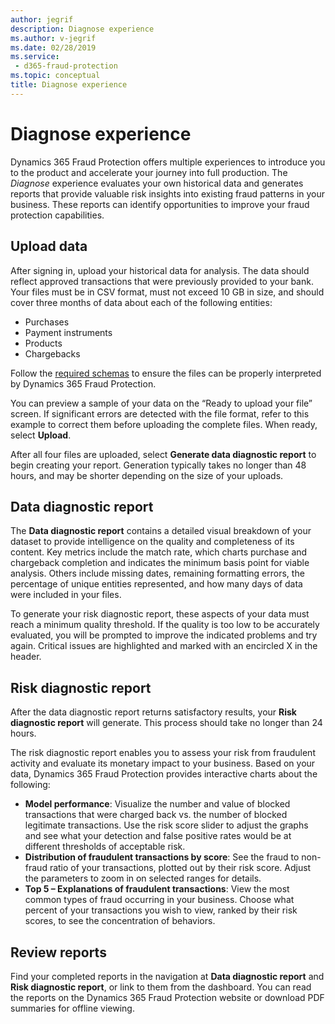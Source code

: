 ```yaml
---
author: jegrif
description: Diagnose experience
ms.author: v-jegrif
ms.date: 02/28/2019
ms.service:
 - d365-fraud-protection
ms.topic: conceptual
title: Diagnose experience
---
```



# Diagnose experience

Dynamics 365 Fraud Protection offers multiple experiences to introduce you to the product and accelerate your journey into full production. The *Diagnose* experience evaluates your own historical data and generates reports that provide valuable risk insights into existing fraud patterns in your business. These reports can identify opportunities to improve your fraud protection capabilities.

## Upload data

After signing in, upload your historical data for analysis. The data should reflect approved transactions that were previously provided to your bank. Your files must be in CSV format, must not exceed 10 GB in size, and should cover three months of data about each of the following entities:

- Purchases 
- Payment instruments 
- Products 
- Chargebacks 

Follow the [required schemas](schema.md) to ensure the files can be properly interpreted by Dynamics 365 Fraud Protection.

You can preview a sample of your data on the “Ready to upload your file” screen. If significant errors are detected with the file format, refer to this example to correct them before uploading the complete files. When ready, select **Upload**.

After all four files are uploaded, select **Generate data diagnostic report** to begin creating your report. Generation typically takes no longer than 48 hours, and may be shorter depending on the size of your uploads.

## Data diagnostic report

The **Data diagnostic report** contains a detailed visual breakdown of your dataset to provide intelligence on the quality and completeness of its content. Key metrics include the match rate, which charts purchase and chargeback completion and indicates the minimum basis point for viable analysis. Others include missing dates, remaining formatting errors, the percentage of unique entities represented, and how many days of data were included in your files.

To generate your risk diagnostic report, these aspects of your data must reach a minimum quality threshold. If the quality is too low to be accurately evaluated, you will be prompted to improve the indicated problems and try again. Critical issues are highlighted and marked with an encircled X in the header.

## Risk diagnostic report
After the data diagnostic report returns satisfactory results, your **Risk diagnostic report** will generate. This process should take no longer than 24 hours.

The risk diagnostic report enables you to assess your risk from fraudulent activity and evaluate its monetary impact to your business. Based on your data, Dynamics 365 Fraud Protection provides interactive charts about the following:

- **Model performance**: Visualize the number and value of blocked transactions that were charged back vs. the number of blocked legitimate transactions. Use the risk score slider to adjust the graphs and see what your detection and false positive rates would be at different thresholds of acceptable risk.
- **Distribution of fraudulent transactions by score**: See the fraud to non-fraud ratio of your transactions, plotted out by their risk score. Adjust the parameters to zoom in on selected ranges for details.
- **Top 5 – Explanations of fraudulent transactions**: View the most common types of fraud occurring in your business. Choose what percent of your transactions you wish to view, ranked by their risk scores, to see the concentration of behaviors.

## Review reports 
Find your completed reports in the navigation at **Data diagnostic report** and **Risk diagnostic report**, or link to them from the dashboard. You can read the reports on the Dynamics 365 Fraud Protection website or download PDF summaries for offline viewing. 
